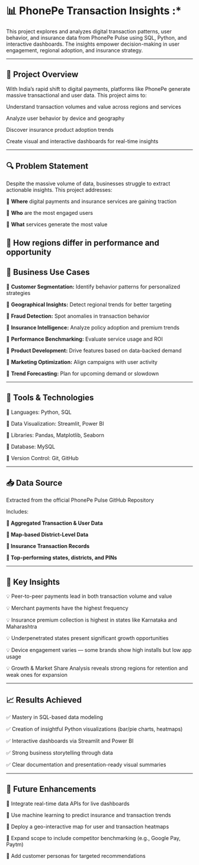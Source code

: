 # **📊 PhonePe Transaction Insights :***

This project explores and analyzes digital transaction patterns, user behavior, and insurance data from PhonePe Pulse using SQL, Python, and interactive dashboards. The insights empower decision-making in user engagement, regional adoption, and insurance strategy.

------------------
## **🧠 Project Overview**

With India’s rapid shift to digital payments, platforms like PhonePe generate massive transactional and user data. This project aims to:

Understand transaction volumes and value across regions and services

Analyze user behavior by device and geography

Discover insurance product adoption trends

Create visual and interactive dashboards for real-time insights

------------
## **🔍 Problem Statement**

Despite the massive volume of data, businesses struggle to extract actionable insights. This project addresses:

🔹 **Where** digital payments and insurance services are gaining traction

🔹 **Who** are the most engaged users

🔹 **What** services generate the most value

🔹 **How** regions differ in performance and opportunity
----------
## **💼 Business Use Cases**

📌 **Customer Segmentation:** Identify behavior patterns for personalized strategies

📌 **Geographical Insights:** Detect regional trends for better targeting

📌 **Fraud Detection:** Spot anomalies in transaction behavior

📌 **Insurance Intelligence:** Analyze policy adoption and premium trends

📌 **Performance Benchmarking:** Evaluate service usage and ROI

📌 **Product Development:** Drive features based on data-backed demand

📌 **Marketing Optimization:** Align campaigns with user activity

📌 **Trend Forecasting:** Plan for upcoming demand or slowdown

--------
## **🔧 Tools & Technologies**

🚩 Languages: Python, SQL

🚩 Data Visualization: Streamlit, Power BI

🚩 Libraries: Pandas, Matplotlib, Seaborn

🚩 Database: MySQL

🚩 Version Control: Git, GitHub

----------
## **📥 Data Source**

Extracted from the official PhonePe Pulse GitHub Repository

Includes:

**💸 Aggregated Transaction & User Data**

**💸 Map-based District-Level Data**

**💸 Insurance Transaction Records**

**💸 Top-performing states, districts, and PINs**

----------
## 📌 **Key Insights**

💡 Peer-to-peer payments lead in both transaction volume and value

💡 Merchant payments have the highest frequency

💡 Insurance premium collection is highest in states like Karnataka and Maharashtra

💡 Underpenetrated states present significant growth opportunities

💡 Device engagement varies — some brands show high installs but low app usage

💡 Growth & Market Share Analysis reveals strong regions for retention and weak ones for expansion

---------------
## 📈 **Results Achieved**

✅ Mastery in SQL-based data modeling

✅ Creation of insightful Python visualizations (bar/pie charts, heatmaps)

✅ Interactive dashboards via Streamlit and Power BI

✅ Strong business storytelling through data

✅ Clear documentation and presentation-ready visual summaries

------------
## 🚀 **Future Enhancements**

🔹 Integrate real-time data APIs for live dashboards

🔹 Use machine learning to predict insurance and transaction trends

🔹 Deploy a geo-interactive map for user and transaction heatmaps

🔹 Expand scope to include competitor benchmarking (e.g., Google Pay, Paytm)

🔹 Add customer personas for targeted recommendations
